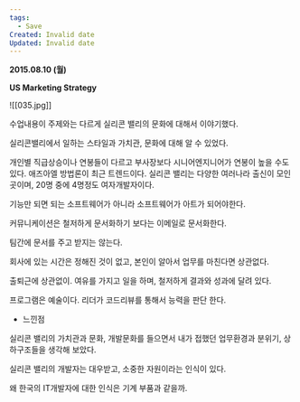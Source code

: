 ```yaml
---
tags:
  - Save
Created: Invalid date
Updated: Invalid date
---
```

**2015.08.10 (월)**

**US Marketing Strategy**

![[035.jpg]]

수업내용이 주제와는 다르게 실리콘 밸리의 문화에 대해서 이야기했다.

실리콘밸리에서 일하는 스타일과 가치관, 문화에 대해 알 수 있었다.

개인별 직급상승이나 연봉들이 다르고 부사장보다 시니어엔지니어가 연봉이 높을 수도 있다. 애즈아엘 방법론이 최근 트렌드이다. 실리콘 밸리는 다양한 여러나라 출신이 모인 곳이며, 20명 중에 4명정도 여자개발자이다.

기능만 되면 되는 소프트웨어가 아니라 소프트웨어가 아트가 되어야한다.

커뮤니케이션은 철저하게 문서화하기 보다는 이메일로 문서화한다.

팀간에 문서를 주고 받지는 않는다.

회사에 있는 시간은 정해진 것이 없고, 본인이 알아서 업무를 마친다면 상관없다.

출퇴근에 상관없이. 여유를 가지고 일을 하며, 철저하게 결과와 성과에 달려 있다.

프로그램은 예술이다. 리더가 코드리뷰를 통해서 능력을 판단 한다.

- 느낀점

실리콘 밸리의 가치관과 문화, 개발문화를 들으면서 내가 접했던 업무환경과 분위기, 상하구조들을 생각해 보았다.

실리콘 밸리의 개발자는 대우받고, 소중한 자원이라는 인식이 있다.

왜 한국의 IT개발자에 대한 인식은 기계 부품과 같을까.